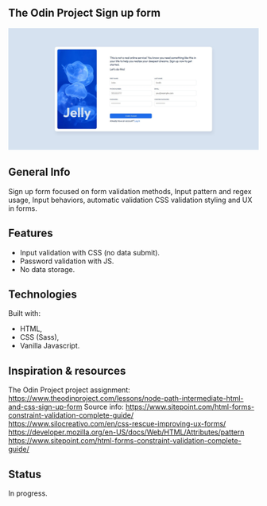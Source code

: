 ## The Odin Project Sign up form

![The Odin Project Sign up form screen](https://raw.githubusercontent.com/TomekLeszczynski/Odin-Project-Sign-up-form/1a917f995fafff8487269a872438caa85cef2fbb/img/APP%20SCREEN.jpg)

## General Info

Sign up form focused on form validation methods, Input pattern and regex usage, Input behaviors, automatic validation CSS validation styling and UX in forms.

## Features

- Input validation with CSS (no data submit).
- Password validation with JS.
- No data storage.

## Technologies

Built with:

- HTML,
- CSS (Sass),
- Vanilla Javascript.
## Inspiration & resources
The Odin Project project assignment:
https://www.theodinproject.com/lessons/node-path-intermediate-html-and-css-sign-up-form
Source info:
https://www.sitepoint.com/html-forms-constraint-validation-complete-guide/
https://www.silocreativo.com/en/css-rescue-improving-ux-forms/
https://developer.mozilla.org/en-US/docs/Web/HTML/Attributes/pattern
https://www.sitepoint.com/html-forms-constraint-validation-complete-guide/

## Status
In progress.

